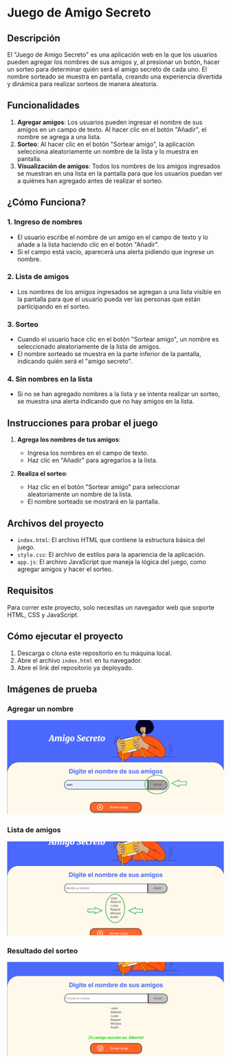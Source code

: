 # Juego de Amigo Secreto

## Descripción
El "Juego de Amigo Secreto" es una aplicación web en la que los usuarios pueden agregar los nombres de sus amigos y, al presionar un botón, hacer un sorteo para determinar quién será el amigo secreto de cada uno. El nombre sorteado se muestra en pantalla, creando una experiencia divertida y dinámica para realizar sorteos de manera aleatoria.

## Funcionalidades
1. **Agregar amigos**: Los usuarios pueden ingresar el nombre de sus amigos en un campo de texto. Al hacer clic en el botón "Añadir", el nombre se agrega a una lista.
2. **Sorteo**: Al hacer clic en el botón "Sortear amigo", la aplicación selecciona aleatoriamente un nombre de la lista y lo muestra en pantalla.
3. **Visualización de amigos**: Todos los nombres de los amigos ingresados se muestran en una lista en la pantalla para que los usuarios puedan ver a quiénes han agregado antes de realizar el sorteo.

## ¿Cómo Funciona?

### 1. **Ingreso de nombres**
   - El usuario escribe el nombre de un amigo en el campo de texto y lo añade a la lista haciendo clic en el botón "Añadir". 
   - Si el campo está vacío, aparecerá una alerta pidiendo que ingrese un nombre.
   
### 2. **Lista de amigos**
   - Los nombres de los amigos ingresados se agregan a una lista visible en la pantalla para que el usuario pueda ver las personas que están participando en el sorteo.

### 3. **Sorteo**
   - Cuando el usuario hace clic en el botón "Sortear amigo", un nombre es seleccionado aleatoriamente de la lista de amigos.
   - El nombre sorteado se muestra en la parte inferior de la pantalla, indicando quién será el "amigo secreto".

### 4. **Sin nombres en la lista**
   - Si no se han agregado nombres a la lista y se intenta realizar un sorteo, se muestra una alerta indicando que no hay amigos en la lista.

## Instrucciones para probar el juego

1. **Agrega los nombres de tus amigos**:
   - Ingresa los nombres en el campo de texto.
   - Haz clic en "Añadir" para agregarlos a la lista.

2. **Realiza el sorteo**:
   - Haz clic en el botón "Sortear amigo" para seleccionar aleatoriamente un nombre de la lista.
   - El nombre sorteado se mostrará en la pantalla.

## Archivos del proyecto

- `index.html`: El archivo HTML que contiene la estructura básica del juego.
- `style.css`: El archivo de estilos para la apariencia de la aplicación.
- `app.js`: El archivo JavaScript que maneja la lógica del juego, como agregar amigos y hacer el sorteo.

## Requisitos
Para correr este proyecto, solo necesitas un navegador web que soporte HTML, CSS y JavaScript.

## Cómo ejecutar el proyecto

1. Descarga o clona este repositorio en tu máquina local.
2. Abre el archivo `index.html` en tu navegador.
3. Abre el link del repositorio ya deployado.

## Imágenes de prueba

### Agregar un nombre
![Agregar un nombre](assets/imagen1.png)

### Lista de amigos
![Lista de amigos](assets/imagen2.png)

### Resultado del sorteo
![Resultado del sorteo](assets/imagen3.png)
